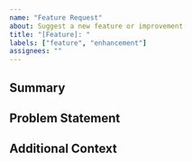 ```yaml
---
name: "Feature Request"
about: Suggest a new feature or improvement
title: "[Feature]: "
labels: ["feature", "enhancement"]
assignees: ""
---
```


## Summary

<!-- Briefly describe the feature you’d like to see -->

## Problem Statement

<!-- What problem does this feature solve? Why is it needed? -->

## Additional Context

<!-- Add any screenshots, mockups, or other context about the feature request -->
